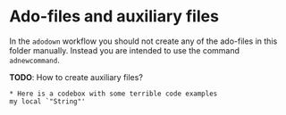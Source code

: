 # Ado-files and auxiliary files

In the `adodown` workflow you should not create any of the ado-files in this folder manually. Instead you are intended to use the command `adnewcommand`.

**TODO**: How to create auxiliary files?

```
* Here is a codebox with some terrible code examples
my local `"String"'
```
